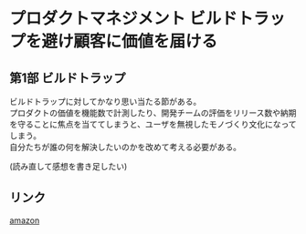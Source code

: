 # プロダクトマネジメント ビルドトラップを避け顧客に価値を届ける
## 第1部 ビルドトラップ
ビルドトラップに対してかなり思い当たる節がある。  
プロダクトの価値を機能数で計測したり、開発チームの評価をリリース数や納期を守ることに焦点を当ててしまうと、ユーザを無視したモノづくり文化になってしまう。  
自分たちが誰の何を解決したいのかを改めて考える必要がある。  

(読み直して感想を書き足したい)  


## リンク
[amazon](https://amzn.asia/d/53Ra9YF)
